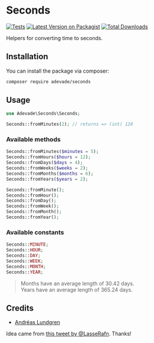 # Seconds

[![Tests](https://github.com/adevade/seconds/workflows/Tests/badge.svg)](https://github.com/adevade/seconds)
[![Latest Version on Packagist](https://img.shields.io/packagist/v/adevade/seconds.svg)](https://packagist.org/packages/adevade/seconds)
[![Total Downloads](https://img.shields.io/packagist/dt/adevade/seconds.svg)](https://packagist.org/packages/adevade/seconds)

Helpers for converting time to seconds.

## Installation

You can install the package via composer:

```bash
composer require adevade/seconds
```

## Usage

```php
use Adevade\Seconds\Seconds;

Seconds::fromMinutes(2); // returns => (int) 120
```

### Available methods

```php
Seconds::fromMinutes($minutes = 5);
Seconds::fromHours($hours = 12);
Seconds::fromDays($days = 4);
Seconds::fromWeeks($weeks = 2);
Seconds::fromMonths($months = 6);
Seconds::fromYears($years = 2);

Seconds::fromMinute();
Seconds::fromHour();
Seconds::fromDay();
Seconds::fromWeek();
Seconds::fromMonth();
Seconds::fromYear();
```

### Available constants

```php
Seconds::MINUTE;
Seconds::HOUR;
Seconds::DAY;
Seconds::WEEK;
Seconds::MONTH;
Seconds::YEAR;
```

> Months have an average length of 30.42 days.\
> Years have an average length of 365.24 days.

## Credits

- [Andréas Lundgren](https://github.com/adevade)

Idea came from [this tweet by @LasseRafn](https://twitter.com/LasseRafn/status/1225017098373685255). Thanks!

